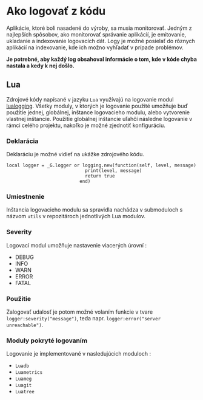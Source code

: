 # Ako logovať z kódu

Aplikácie, ktoré boli nasadené do výroby, sa musia monitorovať. Jedným z najlepších spôsobov,
ako monitorovať správanie aplikácií, je emitovanie, ukladanie a indexovanie logovacích dát.
Logy je možné posielať do rôznych aplikácií na indexovanie, kde ich možno vyhľadať v prípade problémov.

**Je potrebné, aby každý log obsahoval informácie o tom, kde v kóde chyba nastala a kedy k nej došlo.**

## Lua

Zdrojové kódy napísané v jazyku `Lua` využívajú na logovanie modul [lualogging](https://github.com/LuaDist/lualogging). Všetky moduly, v ktorých je logovanie použité umožňuje buď použitie jednej, globálnej, inštance logovacieho modulu, alebo vytvorenie vlastnej inštancie. Použitie globálnej inštancie uľahčí následne logovanie v rámci celého projektu, nakoľko je možné zjednotiť konfiguráciu.

### Deklarácia
Deklaráciu je možné vidieť na ukážke zdrojového kódu.

```
local logger = _G.logger or logging.new(function(self, level, message)
                             print(level, message)
                             return true
                           end)
```

### Umiestnenie
Inštancia logovacieho modulu sa spravidla nachádza v submoduloch s názvom `utils` v repozitároch jednotlivých Lua modulov.

### Severity
Logovací modul umožňuje nastavenie viacerých úrovní :

 - DEBUG  
 - INFO  
 - WARN  
 - ERROR  
 - FATAL  

### Použitie
Zalogovať udalosť je potom možné volaním funkcie v tvare `logger:severity("message")`, teda napr. `logger:error("server unreachable")`.

### Moduly pokryté logovaním
Logovanie je implementované v nasledujúcich moduloch :

 - `Luadb`  
 - `Luametrics`  
 - `Luameg`  
 - `Luagit`  
 - `Luatree`
